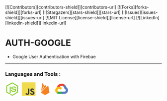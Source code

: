 <!-- PROJECT SHIELDS -->
<!--
*** I'm using markdown "reference style" links for readability.
*** Reference links are enclosed in brackets [ ] instead of parentheses ( ).
*** See the bottom of this document for the declaration of the reference variables
*** for contributors-url, forks-url, etc. This is an optional, concise syntax you may use.
*** https://www.markdownguide.org/basic-syntax/#reference-style-links
-->
[![Contributors][contributors-shield]][contributors-url]
[![Forks][forks-shield]][forks-url]
[![Stargazers][stars-shield]][stars-url]
[![Issues][issues-shield]][issues-url]
[![MIT License][license-shield]][license-url]
[![LinkedIn][linkedin-shield]][linkedin-url]


# AUTH-GOOGLE

- Google User Authentication with Firebae
  
---
  
### Languages and Tools :
<p>
<img src="https://github.com/devicons/devicon/blob/master/icons/nodejs/nodejs-original.svg" title="NodeJS" alt="NodeJS" width="45" height="45"/>&nbsp;
<img src="https://github.com/devicons/devicon/blob/master/icons/javascript/javascript-original.svg" title="JavaScript" alt="JavaScript" width="45" height="45"/>&nbsp;
<img src="https://github.com/devicons/devicon/blob/master/icons/firebase/firebase-plain.svg" title="Firebase" alt="Firebase" width="45" height="45"/>&nbsp;
<img src="https://github.com/devicons/devicon/blob/master/icons/googlecloud/googlecloud-original.svg" title="GoogleCloud" al="GoogleCloud" width="45" height="45"/>&nbsp;
</p>

